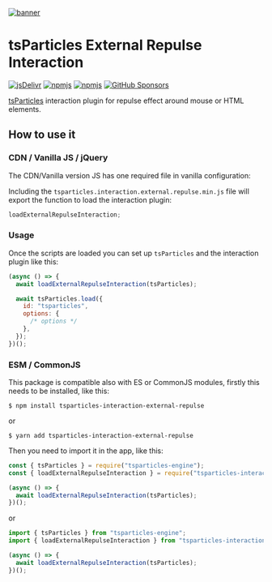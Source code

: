 [![banner](https://particles.js.org/images/banner2.png)](https://particles.js.org)

# tsParticles External Repulse Interaction

[![jsDelivr](https://data.jsdelivr.com/v1/package/npm/tsparticles-interaction-external-repulse/badge)](https://www.jsdelivr.com/package/npm/tsparticles-interaction-external-repulse)
[![npmjs](https://badge.fury.io/js/tsparticles-interaction-external-repulse.svg)](https://www.npmjs.com/package/tsparticles-interaction-external-repulse)
[![npmjs](https://img.shields.io/npm/dt/tsparticles-interaction-external-repulse)](https://www.npmjs.com/package/tsparticles-interaction-external-repulse) [![GitHub Sponsors](https://img.shields.io/github/sponsors/matteobruni)](https://github.com/sponsors/matteobruni)

[tsParticles](https://github.com/matteobruni/tsparticles) interaction plugin for repulse effect around mouse or HTML
elements.

## How to use it

### CDN / Vanilla JS / jQuery

The CDN/Vanilla version JS has one required file in vanilla configuration:

Including the `tsparticles.interaction.external.repulse.min.js` file will export the function to load the interaction
plugin:

```javascript
loadExternalRepulseInteraction;
```

### Usage

Once the scripts are loaded you can set up `tsParticles` and the interaction plugin like this:

```javascript
(async () => {
  await loadExternalRepulseInteraction(tsParticles);

  await tsParticles.load({
    id: "tsparticles",
    options: {
      /* options */
    },
  });
})();
```

### ESM / CommonJS

This package is compatible also with ES or CommonJS modules, firstly this needs to be installed, like this:

```shell
$ npm install tsparticles-interaction-external-repulse
```

or

```shell
$ yarn add tsparticles-interaction-external-repulse
```

Then you need to import it in the app, like this:

```javascript
const { tsParticles } = require("tsparticles-engine");
const { loadExternalRepulseInteraction } = require("tsparticles-interaction-external-repulse");

(async () => {
  await loadExternalRepulseInteraction(tsParticles);
})();
```

or

```javascript
import { tsParticles } from "tsparticles-engine";
import { loadExternalRepulseInteraction } from "tsparticles-interaction-external-repulse";

(async () => {
  await loadExternalRepulseInteraction(tsParticles);
})();
```
